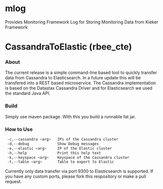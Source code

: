 # mlog
Provides Monitoring Framework Log for Storing Monitoring Data from Kieker Framework

# CassandraToElastic (rbee_cte)
### About
The current release is a simple command-line based tool to quickly transfer data from Cassandra to Elasticsearch.
In a future update this will be transfered into a REST based microservice.
The Cassandra implementation is based on the Datastax Cassandra Driver and for Elasticsearch we used the standard Java API.

### Build
Simply use maven package. With this you build a runnable fat jar.

### How to Use
```sh
 -c,--cassandra <arg>   IPs of the Cassandra cluster
 -d,--debug             Show Debug messages
 -e,--elastic <arg>     IP of the Elastic cluster
 -h,--help              Print this help text
 -k,--keyspace <arg>    Keyspace of the Cassandra cluster
 -t,--table <arg>       Table to export to Elastic
```
Currently only data transfer via port 9300 to Elasticsearch is supported. If you have any custom ports, please fork this respository or make a pull request.

